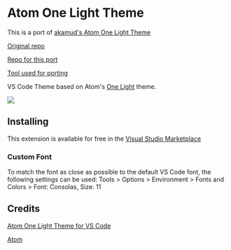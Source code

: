 # Atom One Light Theme
This is a port of [akamud's Atom One Light Theme](https://marketplace.visualstudio.com/items?itemName=akamud.vscode-theme-onelight)

[Original repo](https://github.com/akamud/vscode-theme-onelight)

[Repo for this port](https://github.com/Lord-Mustang/vs-theme-onelight)

[Tool used for porting](https://github.com/microsoft/theme-converter-for-vs)

VS Code Theme based on Atom's [One Light](https://github.com/atom/one-light-syntax) theme.

![](https://raw.githubusercontent.com/akamud/vscode-theme-onelight/master/screenshots/preview.png)

## Installing

This extension is available for free in the [Visual Studio Marketplace](https://marketplace.visualstudio.com/items/lmustang.vs-theme-onelight)  

### Custom Font

To match the font as close as possible to the default VS Code font, the following settings can be used:
Tools > Options > Environment > Fonts and Colors > Font: Consolas, Size: 11

## Credits
[Atom One Light Theme for VS Code](https://github.com/akamud/vscode-theme-onelight)

[Atom](https://github.com/atom)